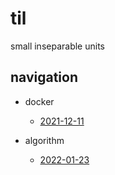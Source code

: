 # til
small inseparable units

## navigation

* docker
  * [2021-12-11](./learns/2021-12-11.md)
  
* algorithm
  * [2022-01-23](./learns/2022-01-23.md)